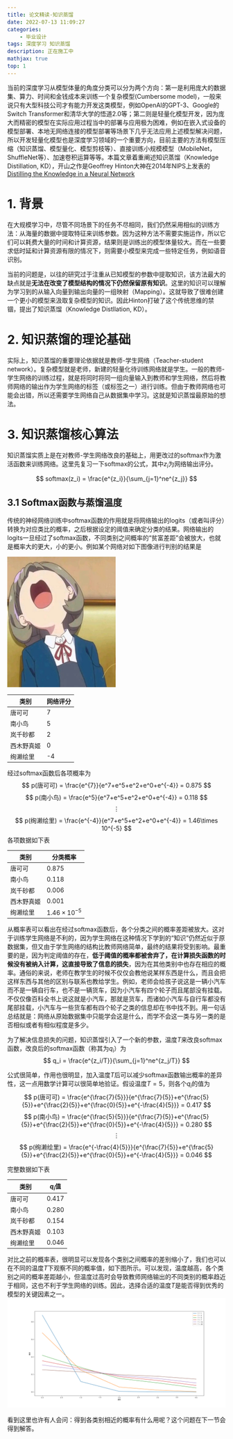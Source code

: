 ```yaml
---
title: 论文精读-知识蒸馏
date: 2022-07-13 11:09:27
categories: 
    - 毕业设计
tags: 深度学习 知识蒸馏
description: 正在施工中
mathjax: true
top: 1
---
```

当前的深度学习从模型体量的角度分类可以分为两个方向：第一是利用庞大的数据集、算力、时间和金钱成本来训练一个复杂模型(Cumbersome model)，一般来说只有大型科技公司才有能力开发这类模型，例如OpenAI的GPT-3、Google的Switch Transformer和清华大学的悟道2.0等；第二则是轻量化模型开发，因为庞大而精密的模型在实际应用过程当中的部署与应用极为困难，例如在嵌入式设备的模型部署、本地无网络连接的模型部署等场景下几乎无法应用上述模型解决问题，所以开发轻量化模型也是深度学习领域的一个重要方向，目前主要的方法有模型压缩（知识蒸馏、模型量化、模型剪枝等）、直接训练小规模模型（MobileNet，ShuffleNet等）、加速卷积运算等等。本篇文章着重阐述知识蒸馏（Knowledge Distillation, KD），开山之作是Geoffrey Hinton大神在2014年NIPS上发表的[Distilling the Knowledge in a Neural Network](https://arxiv.org/pdf/1503.02531.pdf)
<!--more-->

# 1. 背景

在大规模学习中，尽管不同场景下的任务不尽相同，我们仍然采用相似的训练方法：从海量的数据中提取特征来训练参数。因为这种方法不需要实施运作，所以它们可以耗费大量的时间和计算资源，结果则是训练出的模型体量较大。而在一些要求低时延和计算资源有限的情况下，则需要小模型来完成一些特定任务，例如语音识别。

当前的问题是，以往的研究过于注重从已知模型的参数中提取知识，该方法最大的缺点就是**无法在改变了模型结构的情况下仍然保留原有知识**。这里的知识可以理解为学习到的从输入向量到输出向量的一组映射（Mapping）。这就导致了很难创建一个更小的模型来汲取复杂模型的知识。因此Hinton打破了这个传统思维的禁锢，提出了知识蒸馏（Knowledge Distllation, KD）。


# 2. 知识蒸馏的理论基础

实际上，知识蒸馏的重要理论依据就是教师-学生网络（Teacher-student network）。复杂模型就是老师，新建的轻量化待训练网络就是学生。一般的教师-学生网络的训练过程，就是将同时将同一组向量输入到教师和学生网络，然后将教师网络的输出作为学生网络的标签（或标签之一）进行训练。但由于教师网络也可能会出错，所以还需要学生网络自己从数据集中学习。这就是知识蒸馏最原始的想法。

# 3. 知识蒸馏核心算法

知识蒸馏实质上是在对教师-学生网络改良的基础上，用更改过的softmax作为激活函数来训练网络。这里先复习一下softmax的公式，其中$z_i$为网络输出评分。

$$
    softmax(z_i) = \frac{e^{z_i}}{\sum_{j=1}^ne^{z_j}}
$$

## 3.1 Softmax函数与蒸馏温度

传统的神经网络训练中softmax函数的作用就是将网络输出的logits（或者叫评分）转换为对应类比的概率，之后根据设定的阈值来确定分类的结果。网络输出的logits一旦经过了softmax函数，不同类别之间概率的“贫富差距”会被放大，也就是概率大的更大，小的更小。例如某个网络对如下图像进行判别的结果是

<img src="毕业设计1/keke.jpg" width="250" height="300" alt="待识别图像">

| 类别       | 网络评分 |
|------------|----------|
| 唐可可     | 7        |
| 南小鸟     | 5        |
| 岚千砂都   | 2        |
| 西木野真姬 | 0        |
| 绚濑绘里   | -4       |

经过softmax函数后各项概率为
$$
p(唐可可) = \frac{e^{7}}{e^7+e^5+e^2+e^0+e^{-4}} = 0.875
$$
$$
p(南小鸟) = \frac{e^5}{e^7+e^5+e^2+e^0+e^{-4}} = 0.118
$$
$$
\vdots
$$
$$
p(绚濑绘里) = \frac{e^{-4}}{e^7+e^5+e^2+e^0+e^{-4}} = 1.46\times 10^{-5}
$$
各项数据如下表

| 类别       | 分类概率 |
|------------|----------|
| 唐可可     | $0.875$    |
| 南小鸟     | $0.118$    |
| 岚千砂都   | $0.006$    |
| 西木野真姬 | $0.001$    |
| 绚濑绘里   | $1.46\times 10^{-5}$  |


从概率表可以看出在经过softmax函数后，各个分类之间的概率差距被放大。这对于训练学生网络是不利的，因为学生网络在这种情况下学到的“知识”仍然近似于原数据集，但又由于学生网络的结构比教师网络简单，最终的结果将受到影响。最重要的是，因为判定阈值的存在，**低于阈值的概率都被舍弃了，在计算损失函数的时候没有被纳入计算，这直接导致了信息的损失**，因为在其他类别中也存在相应的概率。通俗的来说，老师在教学生的时候不仅仅会教他说某样东西是什么，而且会把这样东西与其他的区别与联系也教给学生。例如，老师会给孩子说这是一辆小汽车而不是一辆自行车，也不是一辆货车，因为小汽车有四个轮子而且尾部没有挂载。不仅仅像百科全书上说这就是小汽车，那就是货车，而诸如小汽车与自行车都没有尾部挂载，小汽车与一些货车都有四个轮子之类的信息却在书中找不到。用一句话总结就是：网络从原始数据集中只能学会这是什么，而学不会这一类与另一类的是否相似或者有相似程度是多少。



为了解决信息损失的问题，知识蒸馏引入了一个新的参数，温度$T$来改良softmax函数，改良后的softmax函数（称其为$q_i$）为
$$
q_i = \frac{e^{z_i/T}}{\sum_{j=1}^ne^{z_j/T}}
$$

公式很简单，作用也很明显，加入温度$T$后可以减少softmax函数输出概率的差异性，这一点用数学计算可以很简单地验证。假设温度$T=5$，则各个$q_i$的值为
$$
p(唐可可) = \frac{e^{\frac{7}{5}}}{e^{\frac{7}{5}}+e^{\frac{5}{5}}+e^{\frac{2}{5}}+e^{\frac{0}{5}}+e^{-\frac{4}{5}}} = 0.417
$$
$$
p(南小鸟) = \frac{e^{\frac{5}{5}}}{e^{\frac{7}{5}}+e^{\frac{5}{5}}+e^{\frac{2}{5}}+e^{\frac{0}{5}}+e^{-\frac{4}{5}}} = 0.280
$$
$$
\vdots
$$
$$
p(绚濑绘里) = \frac{e^{-\frac{4}{5}}}{e^{\frac{7}{5}}+e^{\frac{5}{5}}+e^{\frac{2}{5}}+e^{\frac{0}{5}}+e^{-\frac{4}{5}}} = 0.046
$$

完整数据如下表

| 类别       | $q_i$值 |
|------------|---------|
| 唐可可     | 0.417   |
| 南小鸟     | 0.280   |
| 岚千砂都   | 0.154   |
| 西木野真姬 | 0.103   |
| 绚濑绘里   | 0.046   |

对比之前的概率表，很明显可以发现各个类别之间概率的差别缩小了，我们也可以在不同的温度$T$下观察不同的概率值，如下图所示。可以发现，温度越高，各个类别之间的概率差距越小，但温度过高时会导致教师网络输出的不同类别的概率趋近于相同，这也不利于学生网络的训练。因此，选择合适的温度$T$是能否得到优秀的模型的关键因素之一。
![不同温度下的类别概率](毕业设计1/temperature.png)

看到这里也许有人会问：得到各类别相近的概率有什么用呢？这个问题在下一节会得到解答。
